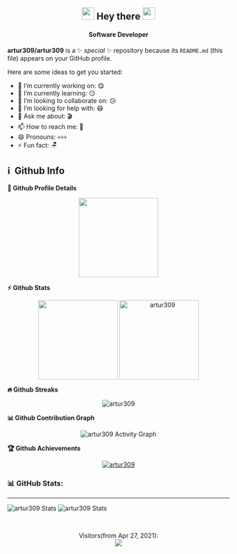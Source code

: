 <h2 align="center">
<img src="https://cdn.discordapp.com/emojis/849627036665643080.gif" width="28">
  Hey there
<img src="https://media.giphy.com/media/hvRJCLFzcasrR4ia7z/giphy.gif" width="28">
   <!-- I'm <a href="">Tony Robin</a>!  -->
</h2>

<h4 align='center'>
  Software Developer
</h4>

**artur309/artur309** is a ✨ _special_ ✨ repository because its `README.md` (this file) appears on your GitHub profile.

Here are some ideas to get you started:

- 🔭 I’m currently working on: 😋
- 🌱 I’m currently learning: 😏
- 👯 I’m looking to collaborate on: 😥
- 🤔 I’m looking for help with: 😷
- 💬 Ask me about: 🎬
- 📫 How to reach me: 🔪
- 😄 Pronouns: 💀💀💀
- ⚡ Fun fact: 🪑





<h2>ℹ️ &nbsp;Github Info</h2>
	
  <summary><b>🔎 Github Profile Details</b></summary>
<p align="center"><img height="180em" src="https://github-profile-summary-cards.vercel.app/api/cards/profile-details?username=artur309&theme=github_dark" align = "center"/></p>

  <summary><b>⚡ Github Stats</b></summary>
<p align="center"><img height="180em" src="https://github-readme-stats.vercel.app/api?username=artur309&hide_border=true&count_private=true&show_icons=true&theme=radical" align = "center"/>
<img height="180em" src="https://github-readme-stats.vercel.app/api/top-langs?username=artur309&show_icons=true&locale=en&layout=compact&hide_border=true&theme=radical" alt="artur309" align = "center"/></p>

 <summary><b>🔥 Github Streaks</b></summary>
<p align="center"><img src="https://github-readme-streak-stats.herokuapp.com/?user=artur309&theme=black-ice&hide_border=true&stroke=0000&background=0D1117&ring=e05397&fire=e05397&currStreakLabel=e05397" alt="artur309" /></p>

<summary><b>📊 Github Contribution Graph</b></summary>
<p align="center"<a href="#"><img alt="artur309 Activity Graph" src="https://activity-graph.herokuapp.com/graph?username=artur309&bg_color=0D1117&color=e05397&line=e05397&point=FFFFFF&hide_border=true&" /></a></p>
<!-- </details>
<details>    -->
 <summary><b>🏆 Github Achievements</b></summary>
<p align="center"> <a href="https://github.com/artur309"><img src="https://github-profile-trophy.vercel.app/?username=artur309&margin-w=5&theme=radical" alt="artur309" /></a> </p>


### 📊 GitHub Stats:
---
![artur309 Stats](https://github-profile-summary-cards.vercel.app/api/cards/repos-per-language?username=artur309&theme=solarized_dark)
![artur309 Stats](https://github-profile-summary-cards.vercel.app/api/cards/most-commit-language?username=artur309&theme=solarized_dark)

<br>
<p align="center"> 
  Visitors(from Apr 27, 2021):<br>
  <img src="https://profile-counter.glitch.me/artur309/count.svg" />
</p>
